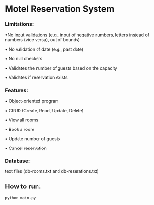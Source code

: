 # Motel Reservation System

### Limitations:

•No input validations (e.g., input of negative numbers, letters instead of numbers (vice versa), out of bounds)

•	No validation of date (e.g., past date)

•	No null checkers

•	Validates the number of guests based on the capacity

•	Validates if reservation exists

### Features:

•	Object-oriented program

•	CRUD (Create, Read, Update, Delete)

•	View all rooms

•	Book a room

•	Update number of guests

•	Cancel reservation

### Database: 
text files (db-rooms.txt and db-reserations.txt)

## How to run:
```python
python main.py
```
